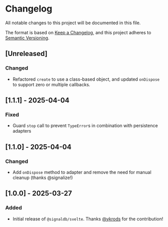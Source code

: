 # Changelog

All notable changes to this project will be documented in this file.

The format is based on [Keep a Changelog](https://keepachangelog.com/en/1.1.0/),
and this project adheres to [Semantic Versioning](https://semver.org/spec/v2.0.0.html).

## [Unreleased]

### Changed

* Refactored `create` to use a class-based object, and updated `onDispose` to support zero or multiple callbacks.

## [1.1.1] - 2025-04-04

### Fixed

* Guard `stop` call to prevent `TypeError`s in combination with persistence adapters

## [1.1.0] - 2025-04-04

### Changed

* Add `onDispose` method to adapter and remove the need for manual cleanup (thanks @signalize!)

## [1.0.0] - 2025-03-27

### Added

* Initial release of `@signaldb/svelte`. Thanks [@ykrods](https://github.com/ykrods) for the contribution!
